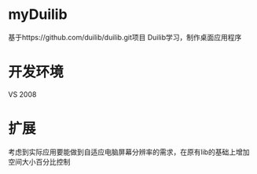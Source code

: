 # myDuilib
基于https://github.com/duilib/duilib.git项目 Duilib学习，制作桌面应用程序 
# 开发环境
VS 2008
# 扩展
考虑到实际应用要能做到自适应电脑屏幕分辨率的需求，在原有lib的基础上增加空间大小百分比控制
